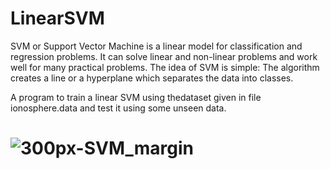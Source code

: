 # LinearSVM

SVM or Support Vector Machine is a linear model for classification and regression problems. 
It can solve linear and non-linear problems and work well for many practical problems. The idea of SVM is simple: The algorithm creates a line or a hyperplane which separates the data into classes.

A program to train a linear SVM using thedataset given in file ionosphere.data and test it using some unseen data.



# ![300px-SVM_margin](https://user-images.githubusercontent.com/43826500/111771924-41009900-88d2-11eb-9d24-a544777bf21a.png)
